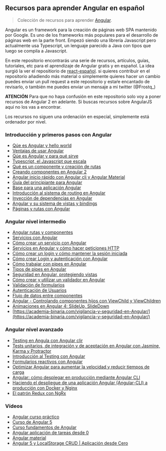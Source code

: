 ## Recursos para aprender Angular en español

> Colección de recursos para aprender [Angular](https://angular.io/). 

Angular es un framework para la creación de páginas web SPA mantenido por Google. Es uno de los frameworks más populares para el desarrollo de páginas web
en la parte front. Empezó siendo una librería Javascript pero actualmente usa Typescript, un lenguaje parecido a Java con tipos que luego se compila 
a Javascript.

En este repositorio encontrarás una serie de recursos, artículos, guías, tutoriales, etc para el aprendizaje de Angular gratis y en español. La idea surgió 
la ver el repositiorio de [react-español](https://github.com/jlobos/react-espanol). si quieres contribuir en el repositorio añadiendo más material o simplemente
quieres hacer un cambio puedes enviar un pull request a este repositorio y estaŕe encantado de revisarlo, o también me puedes enviar un mensaje a mi twitter (@Frostq_)

**ATENCIÓN** Para que no haya confusión en este repositorio solo voy a poner recursos de Angular 2 en adelante. Si buscas recursos sobre AngularJS aquí no los vas
a encontrar.

Los recursos no siguen una ordenación en especial, simplemente está ordenador por nivel.

### Introducción y primeros pasos con Angular

- [Qúe es Angular y hello world](https://frostqui.github.io/introduccion-instalacion-angular)
- [Ventajas de usar Angular](https://www.campusmvp.es/recursos/post/las-5-principales-ventajas-de-usar-angular-para-crear-aplicaciones-web.aspx)
- [Qúe es Angular y para qué sirve](https://victorroblesweb.es/2017/08/05/que-es-angular-y-para-que-sirve/)
- [Typescript, el Javascript que escala](https://softwarecrafters.io/typescript/typescript-javascript-introduccion/)
- [Qué es un componente y creación de rutas](https://frostqui.github.io/angular-componentes-routing)
- [Creando componentes en Angular 2](https://unprogramador.com/angular-4-componentes/)
- [Angular inicio rápido con Angular cli y Angular Material](https://medium.com/williambastidasblog/angular-5-inicio-r%C3%A1pido-con-angular-cli-y-angular-material-e52e4ab0df3a) 
- [Guía del principiante para Angular](https://code.tutsplus.com/es/tutorials/beginners-guide-to-angular-4-components--cms-29674)
- [Base para una aplicación Angular](https://academia-binaria.com/base-aplicacion-angular/)
- [Introducción al sistema de routing en Angular](https://desarrolloweb.com/articulos/introduccion-sistema-routing-angular.html)
- [Inyección de dependencias en Angular](https://www.uno-de-piera.com/inyeccion-de-dependencias-en-angular-2/)
- [Angular y su sistema de vistas y bindings](https://frostqui.github.io/angular-vistas-bindings)
- [Páginas y rutas con Angular](https://academia-binaria.com/paginas-y-rutas-angular-spa/)

### Angular nivel intermedio
- [Angular rutas y componentes](https://carlosazaustre.es/angular-2-rutas-y-componentes/)
- [Servicios con Angular](https://desarrolloweb.com/articulos/servicios-angular.html)
- [Cómo crear un servicio con Angular](https://blog.ng-classroom.com/blog/angular/Angular-Crear-Servicio/)
- [Servicios en Angular y cómo hacer peticiones HTTP](https://frostqui.github.io/angular-servicios-llamadas-http)
- [Cómo crear un login y cómo mantener la sesión iniciada](https://frostqui.github.io/angular-login-sesion)
- [Cómo crear Login y autenticación con Angular](https://justdigital.agency/login-y-autenticacion-con-angular/)
- [Cómo trabajar con pipes en Angular](https://blog.ng-classroom.com/blog/angular/trabajando-con-pipes/)
- [Tipos de pipes en Angular](https://medium.com/@KevinBueno_/tipos-de-pipes-en-angular-d736079491b1)
- [Seguridad en Angular, protegiendo vistas](https://frostqui.github.io/angular-seguridad)
- [Cómo crear y utilizar un validador en Angular](https://pablolazaro.github.io/2016/11/09/como-crear-y-utilizar-un-validador-en-angular-2/)
- [Validación de formularios](https://code.i-harness.com/es/docs/angular/guide/form-validation)
- [Autenticación de Usuarios](https://blog.ng-classroom.com/blog/angular/clase-3-feed/)
- [Flujo de datos entre componentes](https://academia-binaria.com/flujo-de-datos-entre-componentes-angular/)
- [Angular - Controlando componentes hijos con ViewChild y ViewChildren
](https://pablolazaro.github.io/2016/10/13/Angular-2-Controlando-componentes-hijos-con-ViewChild-y-ViewChildren/)
- [Animaciones en Angular 4: SlideUp, SlideDown](https://www.uno-de-piera.com/animaciones-angular-4-slideup-slidedown/)
- [https://academia-binaria.com/vigilancia-y-seguridad-en-Angular/](https://academia-binaria.com/vigilancia-y-seguridad-en-Angular/)

### Angular nivel avanzado
- [Testing en Angula con Angular clir](https://nnodes.com/blog/2017/testing-en-angular2-utilizando-angular-cli)
- [Tests unitarios, de integración y de aceptación en Angular con Jasmine, Karma y Protractor](https://www.adictosaltrabajo.com/2017/06/13/tests-unitarios-de-integracion-y-de-aceptacion-en-angular-con-jasmine-karma-y-protractor/)
- [Introducción al Testing con Angular](https://medium.com/@jorgeucano/introducci%C3%B3n-al-testing-en-angular-da415ef8c47)
- [Formularios reactivos con Angular](https://academia-binaria.com/formularios-reactivos-con-Angular/)
- [Optimizar Angular para aumentar la velocidad y reducir tiempos de carga](https://frostqui.github.io/optimizar-angular)
- [Angular: cómo desplegar en producción mediante Angular CLI ](https://medium.com/@yonem9/angular-c%C3%B3mo-desplegar-en-producci%C3%B3n-mediante-angular-cli-y-repaso-de-los-conceptos-b%C3%A1sicos-ef3133696512)
- [Haciendo el despliegue de una aplicación Angular (Angular-CLI) a producción con Docker y Nginx](https://medium.com/@asfo/haciendo-el-despliegue-de-una-aplicaci%C3%B3n-angular-angular-cli-a-producci%C3%B3n-con-docker-y-nginx-e1c43d174f2d)
- [El patrón Redux con NgRx](https://academia-binaria.com/el-patron-redux-con-ngrx-en-angular/)

### Vídeos

- [Angular curso práctico](https://www.youtube.com/watch?v=AR1tLGQ7COs)
- [Curso de Angular 5](https://www.youtube.com/watch?v=DzXlZPsOiOk&list=PLBdkl5-ytBTxd-00futJ72_vvTESUry8M)
- [Curso fundamentos de Angular](https://www.youtube.com/watch?v=mog8EKQX5HI&list=PLPl81lqbj-4JaLibWSbTVrYTyHDadppKq)
- [Angular aplicación de tareas desde 0](https://www.youtube.com/watch?v=6wVolJfXn1c)
- [Angular material](https://www.youtube.com/watch?v=6wVolJfXn1c)
- [Angular 5 y LocalStorage CRUD | Aplicación desde Cero](https://www.youtube.com/watch?v=rB4uT0P6UF8)
